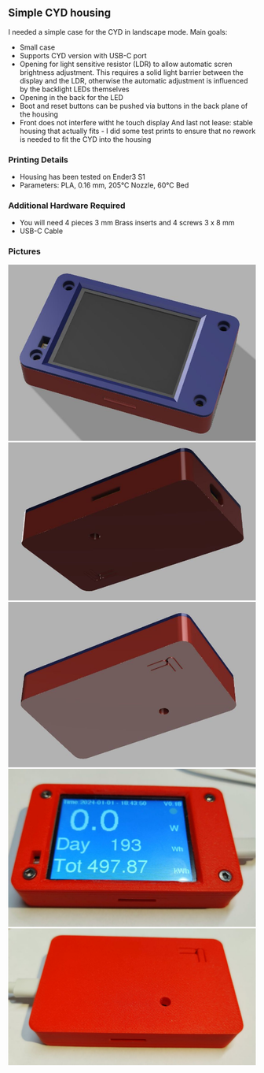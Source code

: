 ## Simple CYD housing

I needed a simple case for the CYD in landscape mode. Main goals:
- Small case
- Supports CYD version with USB-C port
- Opening for light sensitive resistor (LDR) to allow automatic scren brightness adjustment. This requires a solid light barrier between the display and the LDR, otherwise the automatic adjustment is influenced by the backlight LEDs themselves
- Opening in the back for the LED
- Boot and reset buttons can be pushed via buttons in the back plane of the housing
- Front does not interfere witht he touch display
And last not lease: stable housing that actually fits - I did some test prints to ensure that no rework is needed to fit the CYD into the housing

### Printing Details

- Housing has been tested on Ender3 S1 
- Parameters: PLA, 0.16 mm, 205°C Nozzle, 60°C Bed


### Additional Hardware Required

- You will need 4 pieces 3 mm Brass inserts and 4 screws 3 x 8 mm  
- USB-C Cable

### Pictures 
![Front](https://github.com/88markus88/ESP32-Cheap-Yellow-Display/blob/main/3dModels/Markus_CYD_Simple_Case/Markus%20CYD%20Box%201.jpg)
![Bottom1](https://github.com/88markus88/ESP32-Cheap-Yellow-Display/blob/main/3dModels/Markus_CYD_Simple_Case/Markus%20CYD%20Box%202.jpg)
![Bottom2](https://github.com/88markus88/ESP32-Cheap-Yellow-Display/blob/main/3dModels/Markus_CYD_Simple_Case/Markus%20CYD%20Box%203.jpg)
![Foto1](https://github.com/88markus88/ESP32-Cheap-Yellow-Display/blob/main/3dModels/Markus_CYD_Simple_Case/Markus%20CYD%20Box%20Front.jpg)
![Foto2](https://github.com/88markus88/ESP32-Cheap-Yellow-Display/blob/main/3dModels/Markus_CYD_Simple_Case/Markus%20CYD%20Box%20Back.jpg)
